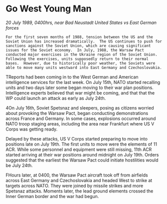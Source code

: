 # Go West Young Man

*20 July 1989, 0400hrs, near Bad Neustadt   United States vs East German forces*



	For the first seven months of 1988, tension between the US and the Soviet Union has increased dramatically.  The US continues to push for sanctions against the Soviet Union, which are causing significant issues for the Soviet economy.  In July, 1988, the Warsaw Pact conducted major exercises in the Ukraine region of the Soviet Union.  Following the exercises, units supposedly return to their normal bases.  However, due to historically poor weather, the Soviets were able to move many units westward into East Germany and Czechoslovakia. 



TReports had been coming in to the West German and American intelligence services for the last week.  On July 15th, NATO started recalling units and two days later some began moving to their war plan positions.  Intelligence experts believed that war might be coming, and that that the WP could launch an attack as early as July 24th.



4On July 16th, Soviet Spetsnaz and sleepers, posing as citizens worried about provoking the Warsaw Pact, began conducting demonstrations across France and Germany.  In some cases, explosions occurred around NATO troop staging areas, including the area near Frankfurt where US V Corps was getting ready.



Delayed by these attacks, US V Corps started preparing to move into positions late on July 19th.  The first units to move were the elements of 11 ACR.  While some personnel and equipment were still missing, 11th ACR started arriving at their war positions around midnight on July 19th.  Orders suggested that the earliest the Warsaw Pact could initiate hostilities would be July 24th.



FHours later, at 0400, the Warsaw Pact aircraft took off from airfields across East Germany and Czechoslovakia and headed West to strike at targets across NATO.  They were joined by missile strikes and more Spetsnaz attacks.  Moments later, the lead ground elements crossed the Inner German border and the war had begun.
